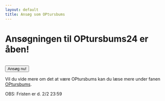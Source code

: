 ```yaml
---
layout: default
title: Ansøg som OPtursbums
---
```

<h1>Ansøgningen til OPtursbums24 er åben!</h1>

<p>
	<br/>
  	<a style="text-align: center;">
  	<a href="https://forms.gle/zdvqxMQ72K9sPED27" target="_blank">
	<button class="applyBtn">Ansøg nu! </button></a>

<p>
	Vil du vide mere om det at være OPtursbums kan du læse mere under fanen <a href="https://blivawesome.dk/optursbums.html">OPtursbums</a>.
</p>

<p>
	OBS: Fristen er d. 2/2 23:59
</p>
